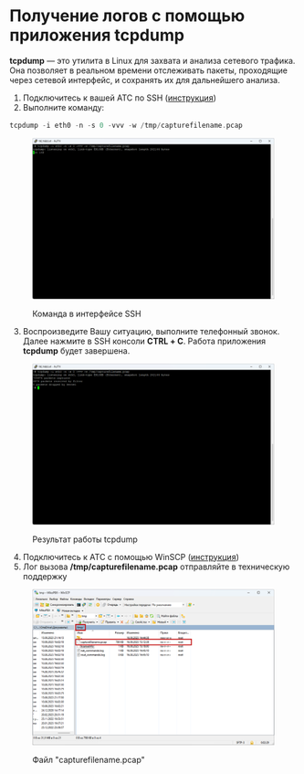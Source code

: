 # Получение логов с помощью приложения tcpdump

**tcpdump** — это утилита в Linux для захвата и анализа сетевого трафика. Она позволяет в реальном времени отслеживать пакеты, проходящие через сетевой интерфейс, и сохранять их для дальнейшего анализа.

1. Подключитесь к вашей АТС по SSH ([инструкция](podklyuchenie-k-ats-s-pomoshyu-ssh/connecting-to-a-pbx-using-an-ssh-client.md))
2. Выполните команду:

```php
tcpdump -i eth0 -n -s 0 -vvv -w /tmp/capturefilename.pcap
```

<figure><img src="../../.gitbook/assets/sshCode.png" alt=""><figcaption><p>Команда в интерфейсе SSH</p></figcaption></figure>

3. Воспроизведите Вашу ситуацию, выполните телефонный звонок. Далее нажмите в SSH консоли **CTRL + С**. Работа приложения **tcpdump** будет завершена.

<figure><img src="../../.gitbook/assets/sshResult.png" alt=""><figcaption><p>Результат работы tcpdump</p></figcaption></figure>

4. Подключитесь к АТС с помощью WinSCP ([инструкция](connecting-to-a-pbx-using-winscp.md))
5. Лог вызова **/tmp/capturefilename.pcap** отправляйте в техническую поддержку

<figure><img src="../../.gitbook/assets/fileinWinSCP.png" alt=""><figcaption><p>Файл "capturefilename.pcap"</p></figcaption></figure>
